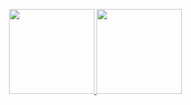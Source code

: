   <p align="center">
  <a href="https://github.com/H7mei">
  <img height="150em" src="https://github-readme-stats-eight-theta.vercel.app/api?username=H7mei&show_icons=true&theme=dark&include_all_commits=true"/>
  <img height="150em" src="https://github-readme-stats-eight-theta.vercel.app/api/top-langs/?username=H7mei&layout=compact&langs_count=6&theme=dark"/>
  </a>
  </p>
